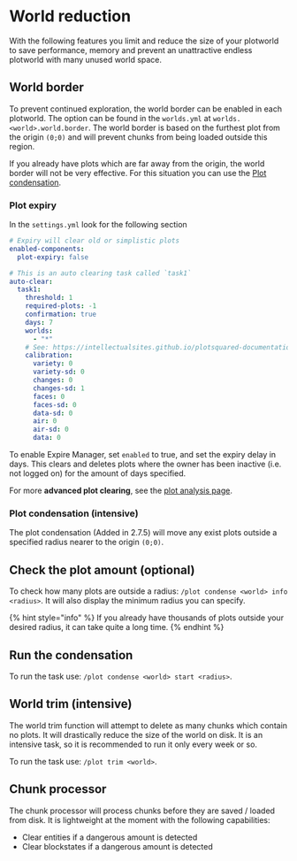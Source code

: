 # World reduction

With the following features you limit and reduce the size of your plotworld to save performance, memory and prevent an unattractive endless plotworld with many unused world space.

## World border

To prevent continued exploration, the world border can be enabled in each plotworld. The option can be found in the `worlds.yml` at `worlds.<world>.world.border`. The world border is based on the furthest plot from the origin `(0;0)` and will prevent chunks from being loaded outside this region.

If you already have plots which are far away from the origin, the world border will not be very effective. For this situation you can use the [Plot condensation](world-reduction.md#_plot_condensation_intensive).

### Plot expiry

In the `settings.yml` look for the following section

```yaml
# Expiry will clear old or simplistic plots
enabled-components:
  plot-expiry: false
```

```yaml
# This is an auto clearing task called `task1`
auto-clear:
  task1:
    threshold: 1
    required-plots: -1
    confirmation: true
    days: 7
    worlds:
      - "*"
    # See: https://intellectualsites.github.io/plotsquared-documentation/optimization/plot-analysis
    calibration:
      variety: 0
      variety-sd: 0
      changes: 0
      changes-sd: 1
      faces: 0
      faces-sd: 0
      data-sd: 0
      air: 0
      air-sd: 0
      data: 0
```

To enable Expire Manager, set `enabled` to true, and set the expiry delay in days. This clears and deletes plots where the owner has been inactive (i.e. not logged on) for the amount of days specified.

For more **advanced plot clearing**, see the [plot analysis page](plot-analysis.md).

### Plot condensation (intensive)

The plot condensation (Added in 2.7.5) will move any exist plots outside a specified radius nearer to the origin `(0;0)`.

## Check the plot amount (optional)

To check how many plots are outside a radius: `/plot condense <world> info <radius>`. It will also display the minimum radius you can specify.

{% hint style="info" %}
If you already have thousands of plots outside your desired radius, it can take quite a long time.
{% endhint %}

## Run the condensation

To run the task use: `/plot condense <world> start <radius>`.

## World trim (intensive)

The world trim function will attempt to delete as many chunks which contain no plots. It will drastically reduce the size of the world on disk. It is an intensive task, so it is recommended to run it only every week or so.

To run the task use: `/plot trim <world>`.

## Chunk processor

The chunk processor will process chunks before they are saved / loaded from disk. It is lightweight at the moment with the following capabilities:

* Clear entities if a dangerous amount is detected
* Clear blockstates if a dangerous amount is detected

